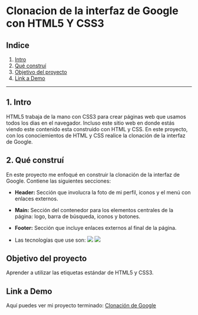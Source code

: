 # Clonacion de la interfaz de Google con HTML5 Y CSS3

## **Indice**

1. [Intro](#)
2. [Qué construí](#)
3. [Objetivo del proyecto](#)
4. [Link a Demo](#)

****

## 1. Intro
HTML5 trabaja de la mano con CSS3 para crear páginas web que usamos todos los dias en el navegador. Incluso este sitio web en donde estás viendo este contenido esta construido con HTML y CSS. En este proyecto, con los conociemientos de HTML y CSS realice la clonación de la interfaz de Google.

## 2. Qué construí
En este proyecto me enfoqué en construir la clonación de la interfaz de Google.
Contiene las siguientes secciones:

* **Header:** Sección que involucra la foto de mi perfil, iconos y el menú con enlaces externos.

* **Main:** Sección del contenedor para los elementos centrales de la página: logo, barra de búsqueda, iconos y botones.

* **Footer:** Sección que incluye enlaces externos al final de la página.

* Las tecnologías que use son: <img src="https://img.shields.io/badge/HTML5-E34F26?style=for-the-badge&logo=html5&logoColor=white" /> <img src="https://img.shields.io/badge/CSS3-1572B6?style=for-the-badge&logo=css3&logoColor=white" />

## Objetivo del proyecto
Aprender a utilizar las etiquetas estándar de HTML5 y CSS3.

## Link a Demo
Aquí puedes ver mi proyecto terminado: [Clonación de Google](https://clon-de-google-theta.vercel.app/)
